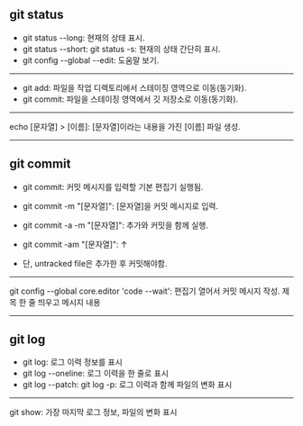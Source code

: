 ## git status

- git status --long: 현재의 상태 표시.
- git status --short: git status -s: 현재의 상태 간단히 표시.
- git config --global --edit: 도움말 보기.

<hr/>

- git add: 파일을 작업 디렉토리에서 스테이징 영역으로 이동(동기화).
- git commit: 파일을 스테이징 영역에서 깃 저장소로 이동(동기화).

<hr/>

echo [문자열] > [이름]: [문자열]이라는 내용을 가진 [이름] 파일 생성.

<hr/>

## git commit

- git commit: 커밋 메시지를 입력할 기본 편집기 실행됨.
- git commit -m "[문자열]": [문자열]을 커밋 메시지로 입력.
- git commit -a -m "[문자열]": 추가와 커밋을 함께 실행.
- git commit -am "[문자열]":             ↑

- 단, untracked file은 추가한 후 커밋해야함.

<hr/>

git config --global core.editor 'code --wait': 편집기 열어서 커밋 메시지 작성.
제목
한 줄 띄우고
메시지 내용

<hr/>

## git log

- git log: 로그 이력 정보를 표시
- git log --oneline: 로그 이력을 한 줄로 표시
- git log --patch: git log -p: 로그 이력과 함께 파일의 변화 표시

<hr/>

git show: 가장 마지막 로그 정보, 파일의 변화 표시

